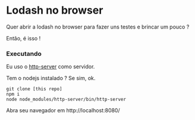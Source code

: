 # Lodash no browser

Quer abrir a lodash no browser para fazer uns testes e brincar um pouco ?

Então, é isso !

### Executando

Eu uso o [http-server](https://www.npmjs.com/package/http-server) como servidor.

Tem o nodejs instalado ? Se sim, ok.

    git clone [this repo]
    npm i
    node node_modules/http-server/bin/http-server

Abra seu navegador em http://localhost:8080/